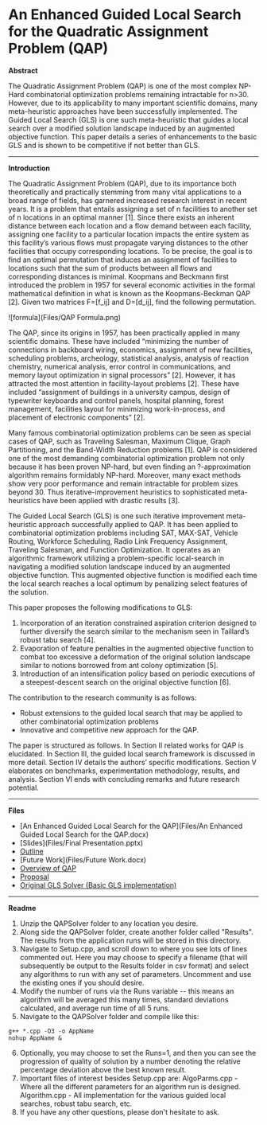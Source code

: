 An Enhanced Guided Local Search for the Quadratic Assignment Problem (QAP)
===================

**Abstract**

The Quadratic Assignment Problem (QAP) is one of the most complex NP-Hard combinatorial optimization problems remaining intractable for n>30. However, due to its applicability to many important scientific domains, many meta-heuristic approaches have been successfully implemented. The Guided Local Search (GLS) is one such meta-heuristic that guides a local search over a modified solution landscape induced by an augmented objective function. This paper details a series of enhancements to the basic GLS and is shown to be competitive if not better than GLS.

---

**Introduction**

The Quadratic Assignment Problem (QAP), due to its importance both theoretically and practically stemming from many vital applications to a broad range of fields, has garnered increased research interest in recent years.  It is a problem that entails assigning a set of n facilities to another set of n locations in an optimal manner [1].  Since there exists an inherent distance between each location and a flow demand between each facility, assigning one facility to a particular location impacts the entire system as this facility’s various flows must propagate varying distances to the other facilities that occupy corresponding locations.  To be precise, the goal is to find an optimal permutation that induces an assignment of facilities to locations such that the sum of products between all flows and corresponding distances is minimal.  Koopmans and Beckmann first introduced the problem in 1957 for several economic activities in the formal mathematical definition in what is known as the Koopmans-Beckman QAP [2]. Given two matrices F=[f_ij] and D=[d_ij], find the following permutation. 

   ![formula](Files/QAP Formula.png)   
 
The QAP, since its origins in 1957, has been practically applied in many scientific domains.  These have included “minimizing the number of connections in backboard wiring, economics, assignment of new facilities, scheduling problems, archeology, statistical analysis, analysis of reaction chemistry, numerical analysis, error control in communications, and memory layout optimization in signal processors” [2].  However, it has attracted the most attention in facility-layout problems [2].  These have included “assignment of buildings in a university campus, design of typewriter keyboards and control panels, hospital planning, forest management, facilities layout for minimizing work-in-process, and placement of electronic components” [2].   
       
Many famous combinatorial optimization problems can be seen as special cases of QAP, such as Traveling Salesman, Maximum Clique, Graph Partitioning, and the Band-Width Reduction problems [1].  QAP is considered one of the most demanding combinatorial optimization problem not only because it has been proven NP-hard, but even finding an ?-approximation algorithm remains formidably NP-hard.  Moreover, many exact methods show very poor performance and remain intractable for problem sizes beyond 30. Thus iterative-improvement heuristics to sophisticated meta-heuristics have been applied with drastic results [3].

The Guided Local Search (GLS) is one such iterative improvement meta-heuristic approach successfully applied to QAP.  It has been applied to combinatorial optimization problems including SAT, MAX-SAT, Vehicle Routing, Workforce Scheduling, Radio Link Frequency Assignment, Traveling Salesman, and Function Optimization.  It operates as an algorithmic framework utilizing a problem-specific local-search in navigating a modified solution landscape induced by an augmented objective function.  This augmented objective function is modified each time the local search reaches a local optimum by penalizing select features of the solution.  

This paper proposes the following modifications to GLS:

1. Incorporation of an iteration constrained aspiration criterion designed to further diversify the search similar to the mechanism seen in Taillard’s robust tabu search [4].
2. Evaporation of feature penalties in the augmented objective function to combat too excessive a deformation of the original solution landscape similar to notions borrowed from ant colony optimization [5].
3. Introduction of an intensification policy based on periodic executions of a steepest-descent search on the original objective function [6].  

The contribution to the research community is as follows:
* Robust extensions to the guided local search that may be applied to other combinatorial optimization problems
* Innovative and competitive new approach for the QAP.

The paper is structured as follows. In Section II related works for QAP is elucidated.  In Section III, the guided local search framework is discussed in more detail.  Section IV details the authors’ specific modifications. Section V elaborates on benchmarks, experimentation methodology, results, and analysis.  Section VI ends with concluding remarks and future research potential.  

---

**Files**

- [An Enhanced Guided Local Search for the QAP](Files/An Enhanced Guided Local Search for the QAP.docx)
- [Slides](Files/Final Presentation.pptx)
- [Outline](Files/Outline.docx)
- [Future Work](Files/Future Work.docx)
- [Overview of QAP](Files/Introduction.pptx)
- [Proposal](Files/Proposal.docx)
- [Original GLS Solver (Basic GLS implementation)](Files/OriginalGlsSolver.7z)

---

**Readme**

1. Unzip the QAPSolver folder to any location you desire.
2. Along side the QAPSolver folder, create another folder called "Results".  The results from the application runs will be stored in this directory.
3. Navigate to Setup.cpp, and scroll down to where you see lots of lines commented out.  Here you may choose to specify a filename (that will subsequently be output to the Results folder in csv format) and select any algorithms to run with any set of parameters.  Uncomment and use the existing ones if you should desire.
4. Modify the number of runs via the Runs variable -- this means an algorithm will be averaged this many times, standard deviations calculated, and average run time of all 5 runs.
5. Navigate to the QAPSolver folder and compile like this:

```
g++ *.cpp -O3 -o AppName
nohup AppName &
```

6. Optionally, you may choose to set the Runs=1, and then you can see the progression of quality of solution by a number denoting the relative percentage deviation above the best known result.
7. Important files of interest besides Setup.cpp are:  AlgoParms.cpp - Where all the different parameters for an algorithm run is designed.  Algorithm.cpp - All implementation for the various guided local searches, robust tabu search, etc.
8. If you have any other questions, please don't hesitate to ask.   
       



